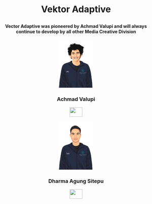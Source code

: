 # <p align="center"> Vektor Adaptive </p>
#### <p align="center"> Vector Adaptive was pioneered by Achmad Valupi and will always continue to develop by all other Media Creative Division</p>

 
<p align="center"> <img src="https://raw.githubusercontent.com/adaptivenetlab/Vektor-Adaptivenetlab/main/Research Assistant/Vektor/Valupi.png" height="150" width="110" /> </a>
<h3 align="center">Achmad Valupi </h3>
<div align="center">
<a  href="https://www.linkedin.com/in/achmad-valupi-4b3043104/" target="_blank" ></i><img src="https://raw.githubusercontent.com/rahuldkjain/github-profile-readme-generator/master/src/images/icons/Social/linked-in-alt.svg"  height="30" width="40" /></a>
</div>


<p align="center"> <img src="https://raw.githubusercontent.com/adaptivenetlab/Vektor-Adaptivenetlab/main/Research Assistant/Vektor/DHARMA.png" alt="Dharma" height="150" width="110" align="rigth"/></a>
<h3 align="center">Dharma Agung Sitepu</h3>
<div align="center">
<a  href="https://www.linkedin.com/in/dharma-agung-sitepu-37b0b2190/" target="_blank" align="center" ></i><img src="https://raw.githubusercontent.com/rahuldkjain/github-profile-readme-generator/master/src/images/icons/Social/linked-in-alt.svg "  height="30" width="40"   /></a>
</div>

